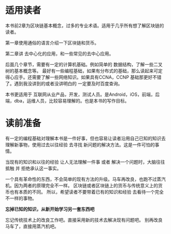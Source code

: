 # 适用读者

本书前2章为区块链基本概念，过多的专业术语。适用于几乎所有想了解区块链的读者。

第一章使用通俗的语言介绍一下区块链和货币。

第二章讲 去中心化的应用，和一些常见的去中心应用。

后面几个章节，需要有一定的计算机基础。例如简单的 数据结构，了解一些二叉树的基本概念等。
最好有一些编程基础，如果有分布式的基础，那么读起来可定得心应手。还需要了解一些网络知识。如果具有CCNA，CCNP 基础那更好不错了。遇到我没讲到的或者没讲明白的 一定要及时百度查询。

本书更适用于 互联网从业产品，开发，测试人员。是Android，iOS，前端，后端，dba，运维人员，比较容易理解的。也是本书的写作目标。

# 读前准备

有一定的编程基础对理解本书是一件好事，但也容易让读者沿用自己已知的知识去理解新事物，使用过去以往经验 去寻找  新问题的解决方法。这是一件可怕的事情。

当现有的知识和以往的经验 让人无法理解一件事 或者 解决一个问题时，大脑往往抵触 并 拒绝承认这一事实。

一个具有革命性的东西，不会简单的现有方法的升级。马车再改良，也跑不过蒸汽机。因为两者的原理完全不一样。
区块链或者区块链上的货币与传统意义上的货币也有本质的不同。
所以，希望读者不要带着已有的知识和经验 去看待一个完全不一样的事物。

**忘掉已知的知识，从新开始学习另一套东西吧**

忘记传统技术上的改良工作吧。直接采用新的技术去解决现有问题吧。
别再改良马车了，直接用蒸汽机吧。